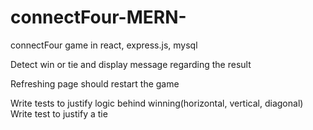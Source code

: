 # connectFour-MERN-
connectFour game in react, express.js, mysql


Detect win or tie and display message regarding the result 

Refreshing page should restart the game 

Write tests to justify logic behind winning(horizontal, vertical, diagonal)
Write test to justify a tie

